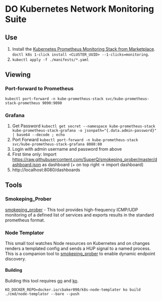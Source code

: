 # DO Kubernetes Network Monitoring Suite

## Use
1) Install the [Kubernetes Prometheus Monitoring Stack from Marketplace](https://marketplace.digitalocean.com/apps/kubernetes-monitoring-stack). `doctl k8s 1-click install <CLUSTER_UUID> --1-clicks=monitoring`.
1) `kubectl apply -f ./manifests/*.yaml`

## Viewing
### Port-forward to Prometheus
```
kubectl port-forward -n kube-prometheus-stack svc/kube-prometheus-stack-prometheus 9090:9090
```

### Grafana
1) Get Password `kubectl get secret --namespace kube-prometheus-stack kube-prometheus-stack-grafana -o jsonpath="{.data.admin-password}" | base64 --decode ; echo`
1) Port Forward `kubectl port-forward -n kube-prometheus-stack svc/kube-prometheus-stack-grafana 8080:80`
1) Login with admin username and password from above
1) First time only: Import https://raw.githubusercontent.com/SuperQ/smokeping_prober/master/dashboard.json as dashboard (+ on top right -> import dashboard)
1) http://localhost:8080/dashboards

## Tools

### Smokeping_Prober
[smokeping_prober](https://github.com/SuperQ/smokeping_prober) - This tool provides high-frequency ICMP/UDP monitoring of a defined list of services and exports results in the standard prometheus format.

### Node Templator
This small tool watches Node resources on Kubernetes and on changes renders a templated config and sends a HUP signal to a named process.  This is a companion tool to [smokeping_prober](https://github.com/SuperQ/smokeping_prober) to enable dynamic endpoint discovery.

#### Building
Building this tool requires [go](https://go.dev) and [ko](https://ko.build).
```
KO_DOCKER_REPO=docker.io/cbaker090/k8s-node-templater ko build ./cmd/node-templator --bare --push
```